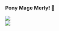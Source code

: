 ### Pony Mage Merly! :unicorn:

<!-- [![AuruTus's GitHub stats](https://github-readme-stats.vercel.app/api?username=AuruTus)](https://github.com/AuruTus/github-readme-stats) -->

<!-- [![Top Langs](https://github-readme-stats.vercel.app/api/top-langs/?username=AuruTus&layout=compact)](https://github.com/AuruTus/github-readme-stats) -->

<a href="https://github-readme-stats.vercel.app/api?username=AuruTus">
  <img align="center" src="https://github-readme-stats.vercel.app/api?username=AuruTus" />
</a>

<br/>

<a href="https://github-readme-stats.vercel.app/api?username=AuruTus">
  <img align="center" src="https://github-readme-stats.vercel.app/api?username=AuruTus" />
</a>

<!--
**AuruTus/AuruTus** is a ✨ _special_ ✨ repository because its `README.md` (this file) appears on your GitHub profile.

Here are some ideas to get you started:

- 🔭 I’m currently working on ...
- 🌱 I’m currently learning ...
- 👯 I’m looking to collaborate on ...
- 🤔 I’m looking for help with ...
- 💬 Ask me about ...
- 📫 How to reach me: ...
- 😄 Pronouns: ...
- ⚡ Fun fact: ...
-->
